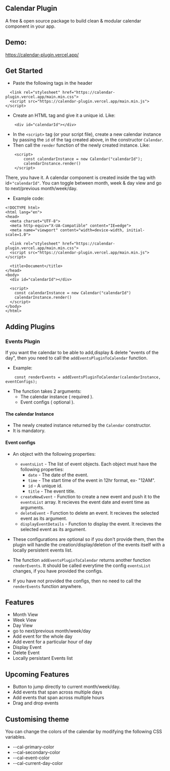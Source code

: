 
## Calendar Plugin

A free & open source package to build clean & modular calendar component in your app.
## Demo:
https://calendar-plugin.vercel.app/

## Get Started

 -  Paste the following tags in the header

```
  <link rel="stylesheet" href="https://calendar-plugin.vercel.app/main.min.css">
  <script src="https://calendar-plugin.vercel.app/main.min.js"></script>
```
- Create an HTML tag and give it a unique id. Like:
```
    <div id="calendarId"></div>
```
- In the `<script>` tag (or your script file), create a new calendar instance by passing the `id` of the tag created above, in the constructor `Calendar`.
- Then call the `render` function of the newly created instance. Like:
```
    <script>
        const calendarInstance = new Calendar("calendarId");
        calendarInstance.render()
    </script>
```
There, you have it. A calendar component is created inside the tag with id=`"calendarId"`. You can toggle between month, week & day view and go to next/previous month/week/day.

- Example code:
```
<!DOCTYPE html>
<html lang="en">
<head>
  <meta charset="UTF-8">
  <meta http-equiv="X-UA-Compatible" content="IE=edge">
  <meta name="viewport" content="width=device-width, initial-scale=1.0">
 
  <link rel="stylesheet" href="https://calendar-plugin.vercel.app/main.min.css">
  <script src="https://calendar-plugin.vercel.app/main.min.js"></script>
 
  <title>Document</title>
</head>
<body>
  <div id="calendarId"></div>

  <script>
    const calendarInstance = new Calendar("calendarId")
    calendarInstance.render()
  </script>
</body>
</html>
```

## Adding Plugins

### Events Plugin
If you want the calendar to be able to add,display & delete "events of the day",
then you need to call the `addEventsPluginToCalendar` function.

- Example: 
```
    const renderEvents = addEventsPluginToCalendar(calendarInstance, eventConfigs);
```
- The function takes 2 arguments:
   - The calendar instance ( required ).
   - Event configs ( optional ).
#### The calendar Instance 
- The newly created instance returned by the `Calendar` constructor.
- It is mandatory.
#### Event configs
- An object with the following properties: 
  
  - `eventsList` - The list of event objects. Each object must have the following properties:
    - `date` - The date of the event.
    - `time` - The start time of the event in 12hr format, ex- "12AM".
    - `id` - A unique id.
    - `title` - The event title.
  - `createNewEvent` - Function to create a new event and push it to the `eventsList` array. It recieves the event date and event time as arguments.
  - `deleteEvent` - Function to delete an event. It recieves the selected event as its argument.
  - `displayEventDetails` - Function to display the event. It recieves the selected event as its argument.
- These configurations are optional so if you don't provide them, then the plugin will handle the creation/display/deletion of the events itself with a locally persistent events list.
- The function `addEventsPluginToCalendar` returns another function `renderEvents`. It should be called everytime the config `eventsList` changes, if you have provided the configs.
- If you have not provided the configs, then no need to call the `renderEvents` function anywhere.
## Features
- Month View
- Week View
- Day View
- go to next/previous month/week/day
- Add event for the whole day
- Add event for a particular hour of day
- Display Event
- Delete Event
- Locally persistant Events list
## Upcoming Features
- Button to jump directly to current month/week/day.
- Add events that span across multiple days
- Add events that span across multiple hours
- Drag and drop events

## Customising theme
You can change the colors of the calendar by modifying the following CSS variables.
- --cal-primary-color
- --cal-secondary-color
- --cal-event-color
- --cal-current-day-color

